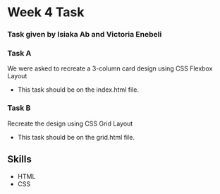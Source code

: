
# Week 4 Task 

### Task given by Isiaka Ab and Victoria Enebeli

### Task A 

We were asked to recreate a 3-column card design using CSS Flexbox  Layout
- This task should be on the index.html file.

### Task B 
Recreate the design using CSS Grid Layout  

- This task should be on the grid.html file.



## Skills

- HTML 
- CSS 

